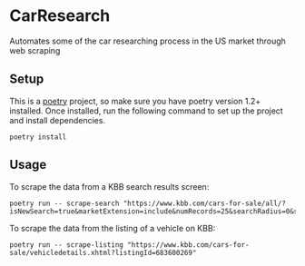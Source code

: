 # CarResearch

Automates some of the car researching process in the US market through web scraping

## Setup

This is a [poetry](https://python-poetry.org/docs/basic-usage/) project, so make sure you have poetry version 1.2+
installed. Once installed, run the following command to set up the project and install dependencies.

    poetry install

## Usage

To scrape the data from a KBB search results screen:

    poetry run -- scrape-search "https://www.kbb.com/cars-for-sale/all/?isNewSearch=true&marketExtension=include&numRecords=25&searchRadius=0&showAccelerateBanner=false&sortBy=relevance&startYear=2023"

To scrape the data from the listing of a vehicle on KBB:

    poetry run -- scrape-listing "https://www.kbb.com/cars-for-sale/vehicledetails.xhtml?listingId=683600269"
